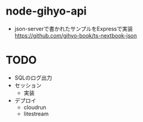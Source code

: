 # node-gihyo-api

- json-serverで書かれたサンプルをExpressで実装  
  https://github.com/gihyo-book/ts-nextbook-json

# TODO

- SQLのログ出力
- セッション
  - 実装
- デプロイ
  - cloudrun
  - litestream
